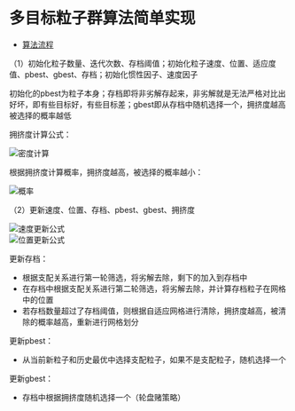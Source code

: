 # 多目标粒子群算法简单实现

 * [算法流程](#算法流程) 
 
 （1）初始化粒子数量、迭代次数、存档阈值；初始化粒子速度、位置、适应度值、pbest、gbest、存档；初始化惯性因子、速度因子<br>

   初始化的pbest为粒子本身；存档即将非劣解存起来，非劣解就是无法严格对比出好坏，即有些目标好，有些目标差；gbest即从存档中随机选择一个，拥挤度越高被选择的概率越低<br>
   
   拥挤度计算公式：<br>
   
   ![密度计算](https://i.imgur.com/CebAhWp.png)
   
   根据拥挤度计算概率，拥挤度越高，被选择的概率越小：<br>
   
   ![概率](https://i.imgur.com/GhYXLo9.png)
 
 （2）更新速度、位置、存档、pbest、gbest、拥挤度<br>
    
   ![速度更新公式](https://i.imgur.com/QzAj0kj.png)<br>
   ![位置更新公式](https://i.imgur.com/BU5iFFR.png)<br>
    
   更新存档：
- 根据支配关系进行第一轮筛选，将劣解去除，剩下的加入到存档中
- 在存档中根据支配关系进行第二轮筛选，将劣解去除，并计算存档粒子在网格中的位置
- 若存档数量超过了存档阈值，则根据自适应网格进行清除，拥挤度越高，被清除的概率越高，重新进行网格划分

 更新pbest：<br>
- 从当前新粒子和历史最优中选择支配粒子，如果不是支配粒子，随机选择一个

 更新gbest：<br>
- 存档中根据拥挤度随机选择一个（轮盘赌策略）
